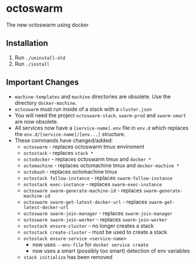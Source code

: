 # octoswarm

The new octoswarm using docker

## Installation

1. Run `./uninstall-old`
2. Run `./install`

## Important Changes

- `machine-templates` and `machine` directories are obsolete. Use the directory `docker-machine`.
- `octoswarm` must run inside of a stack with a `cluster.json`
- You will need the project `octoswarm-stack`. `swarm-prod` and `swarm-smart` are now obsolete.
- All services now have a `[service-name].env` file in `env.d` which replaces the `env.d/[service-name]/[env...]` structure.
- These commands have changed/added:
  - `octoswarm` - replaces octoswarm tmux enviroment
  - `octostack` - replaces `stack *`
  - `octodocker` - replaces octoswarm tmux and `docker *`
  - `octomachine` - replaces octomachine tmux and `docker-machine *`
  - `octobash` - replaces octomachine tmux
  - `octostack follow-instance` - replaces `swarm-follow-instance`
  - `octostack exec-instance` - replaces `swarm-exec-instance`
  - `octoswarm swarm-generate-machine-id` - replaces `swarm-generate-machine-id`
  - `octoswarm swarm-get-latest-docker-url` - replaces `swarm-get-latest-docker-url`
  - `octoswarm swarm-join-manager` - replaces `swarm-join-manager`
  - `octoswarm swarm-join-worker` - replaces `swarm-join-worker`
  - `octostack ensure-cluster` - no longer creates a stack
  - `octostack create-cluster` - must be used to create a stack
  - `octostack ensure-service <service-name>`
    - now uses `--env-file` for `docker service create`
    - now uses a smart (possibly too smart) detection of env variables
  - `stack initialize` has been removed
